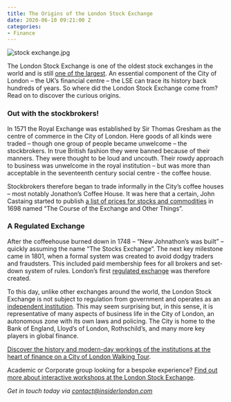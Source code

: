 ```yaml
---
title: The Origins of the London Stock Exchange
date: 2020-06-10 09:21:00 Z
categories:
- Finance
---
```


![stock exchange.jpg](/uploads/stock%20exchange.jpg)

The London Stock Exchange is one of the oldest stock exchanges in the world and is still [one of the largest](https://www.visualcapitalist.com/all-of-the-worlds-stock-exchanges-by-size/). An essential component of the City of London – the UK’s financial centre – the LSE can trace its history back hundreds of years. So where did the London Stock Exchange come from? Read on to discover the curious origins.


 ### Out with the stockbrokers!

In 1571 the Royal Exchange was established by Sir Thomas Gresham as the centre of commerce in the City of London. Here goods of all kinds were traded – though one group of people became unwelcome – the stockbrokers. In true British fashion they were banned because of their manners. They were thought to be loud and uncouth. Their rowdy approach to business was unwelcome in the royal institution – but was more than acceptable in the seventeenth century social centre - the coffee house.

Stockbrokers therefore began to trade informally in the City’s coffee houses – most notably Jonathon’s Coffee House. It was here that a certain, John Castaing started to publish [a list of prices for stocks and commodities](https://www.theguardian.com/business/2019/aug/01/london-stock-exchange-over-300-years-and-counting) in 1698 named “The Course of the Exchange and Other Things”. 

 
### A Regulated Exchange

After the coffeehouse burned down in 1748 – “New Johnathon’s was built” – quickly assuming the name “The Stocks Exchange”. The next key milestone came in 1801, when a formal system was created to avoid dodgy traders and fraudsters. This included paid membership fees for all brokers and set-down system of rules. London’s first [regulated exchange](https://www.investopedia.com/terms/l/lse.asp) was therefore created.

To this day, unlike other exchanges around the world, the London Stock Exchange is not subject to regulation from government and operates as an [independent institution](https://www.britannica.com/topic/security-business-economics/Organization-of-exchanges#ref394190). This may seem surprising but, in this sense, it is representative of many aspects of business life in the City of London, an autonomous zone with its own laws and policing. The City is home to the Bank of England, Lloyd’s of London, Rothschild’s, and many more key players in global finance.

[Discover the history and modern-day workings of the institutions at the heart of finance on a City of London Walking Tour](https://www.insiderlondon.com/london/educational-tours/london-finance-walking-tour/).

Academic or Corporate group looking for a bespoke experience? [Find out more about interactive workshops at the London Stock Exchange](https://www.insiderlondon.com/london/company-visits/). 

*Get in touch today via [contact@insiderlondon.com](mailto:contact@insiderlondon.com)*
